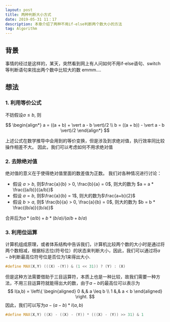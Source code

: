 ```yaml
---
layout: post
title: 两种判断大小方式
date: 2019-05-31 11：17
description: 本章介绍了两种不用if-else判断两个数大小的方法
tag: Algorithm
---
```



## 背景

事情的经过是这样的，某天，突然看到网上有人问如何不用if-else语句、switch等判断语句来找出两个数中比较大的数
emmm....

## 想法

### 1. 利用等价公式

不妨假设$a \leq b$, 则

$$
\begin{align*}
a = ((a + b) + \vert a - b \vert)/2 \\
b = ((a + b)) - \vert a - b \vert)/2
\end{align*}
$$

上述公式在数学推导中会用到的等价变换，但是涉及到求绝对值，执行效率同比较操作相差不大。
因此，我们可以考虑如何不用求绝对值

### 2. 去除绝对值

绝对值的意义在于使得绝对值里面的数差值为正数。
我们对各种情况进行讨论：

+ 假设 $a > b$, 则$\frac{a}{b} > 0,  \frac{b}{a} = 0$, 则大的数为 $a = a * \frac{(a/b)}{(a/b)}$ 
+ 假设 $a = b$, 则$\frac{a}{b} = 1$, 则大的数为$\frac{a+b}{2}$
+ 假设 $b > a$, 则$ \frac{b}{a} > 0, \frac{a}{b} = 0$, 则大的数为 $b = b * \frac{(b/a)}{(b/a)}$

合并后为$a * (a/b) + b * (b/a) / (a/b+ b/a)$

### 3. 利用位运算

计算机组成原理，或者体系结构中告诉我们，计算机比较两个数的大小时是通过将两个数相减，根据标志位(符号位）的状态来判断大小，因此，我们可以通过将$a-b$判断最高位符号位是否位为1来得出大小.

```c++
#define MAX(X,Y) (((X) -(Y)) & (1 << 31)) ? (Y) : (X)
```

但是这种方法需要借助于三目运算符，本质上也是一种比较，故我们需要一种方法，不用三目运算符就能得出大的数，由于$a-b$的最高位可以表示为
$$
I(a,b) = \left\{
    \begin{aligned} 
    0 &,& a \leq b \\
    1 &,& a < b 
    \end{aligned}
    \right.
$$
因此，我们可以写为$a - (a - b)*I(a,b)$

```c++
#define MAX(X,Y) ((X) - ((X) - (Y)) * (((X) - (Y)) >> 31) & 1
```
